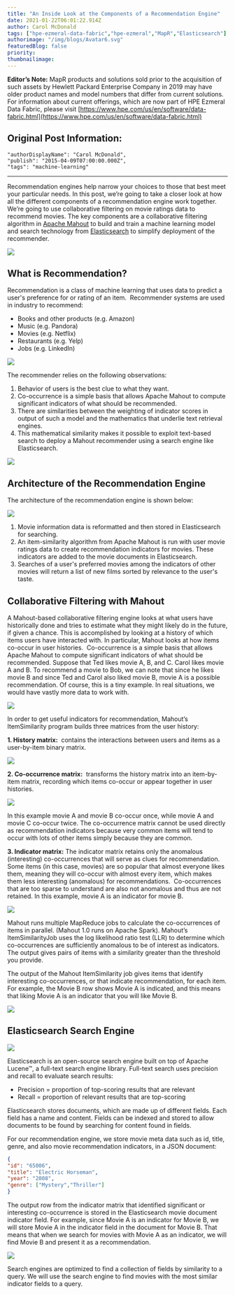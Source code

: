 ```yaml
---
title: "An Inside Look at the Components of a Recommendation Engine"
date: 2021-01-22T06:01:22.914Z
author: Carol McDonald 
tags: ["hpe-ezmeral-data-fabric","hpe-ezmeral","MapR","Elasticsearch"]
authorimage: "/img/blogs/Avatar6.svg"
featuredBlog: false
priority:
thumbnailimage:
---
```

**Editor’s Note:** MapR products and solutions sold prior to the acquisition of such assets by Hewlett Packard Enterprise Company in 2019 may have older product names and model numbers that differ from current solutions. For information about current offerings, which are now part of HPE Ezmeral Data Fabric, please visit [https://www.hpe.com/us/en/software/data-fabric.html](https://www.hpe.com/us/en/software/data-fabric.html)

## Original Post Information:

```
"authorDisplayName": "Carol McDonald",
"publish": "2015-04-09T07:00:00.000Z",
"tags": "machine-learning"
```

---

Recommendation engines help narrow your choices to those that best meet your particular needs. In this post, we’re going to take a closer look at how all the different components of a recommendation engine work together. We’re going to use collaborative filtering on movie ratings data to recommend movies. The key components are a collaborative filtering algorithm in <a target='\_blank'  href='http://mahout.apache.org/'>Apache Mahout</a> to build and train a machine learning model and search technology from <a target='\_blank'  href='https://www.elastic.co/elasticsearch/'>Elasticsearch</a> to simplify deployment of the recommender.

![](https://hpe-developer-portal.s3.amazonaws.com/uploads/media/2021/1/recommendation-engine-video-1611295605722.png)

## What is Recommendation?

Recommendation is a class of machine learning that uses data to predict a user's preference for or rating of an item.  Recommender systems are used in industry to recommend:

*   Books and other products (e.g. Amazon)
*   Music (e.g. Pandora)
*   Movies (e.g. Netflix)
*   Restaurants (e.g. Yelp)
*   Jobs (e.g. LinkedIn)

![](https://hpe-developer-portal.s3.amazonaws.com/uploads/media/2021/1/netflix-recommendation-engine-1611295620220.png)

The recommender relies on the following observations:

1.  Behavior of users is the best clue to what they want.
2.  Co-occurrence is a simple basis that allows Apache Mahout to compute significant indicators of what should be recommended.
3.  There are similarities between the weighting of indicator scores in output of such a model and the mathematics that underlie text retrieval engines.
4.  This mathematical similarity makes it possible to exploit text-based search to deploy a Mahout recommender using a search engine like Elasticsearch.

![](https://hpe-developer-portal.s3.amazonaws.com/uploads/media/2021/1/recommendation-engine-architecture-1611295634594.png)

## Architecture of the Recommendation Engine

The architecture of the recommendation engine is shown below:

![](https://hpe-developer-portal.s3.amazonaws.com/uploads/media/2021/1/architecture-recommendation-engine-1611295647852.png)

1.  Movie information data is reformatted and then stored in Elasticsearch for searching.
2.  An item-similarity algorithm from Apache Mahout is run with user movie ratings data to create recommendation indicators for movies. These indicators are added to the movie documents in Elasticsearch.  
3.  Searches of a user's preferred movies among the indicators of other movies will return a list of new films sorted by relevance to the user's taste.

## Collaborative Filtering with Mahout

A Mahout-based collaborative filtering engine looks at what users have historically done and tries to estimate what they might likely do in the future, if given a chance. This is accomplished by looking at a history of which items users have interacted with. In particular, Mahout looks at how items co-occur in user histories.  Co-occurrence is a simple basis that allows Apache Mahout to compute significant indicators of what should be recommended. Suppose that Ted likes movie A, B, and C. Carol likes movie A and B. To recommend a movie to Bob, we can note that since he likes movie B and since Ted and Carol also liked movie B, movie A is a possible recommendation. Of course, this is a tiny example. In real situations, we would have vastly more data to work with.

![](https://hpe-developer-portal.s3.amazonaws.com/uploads/media/2021/1/recommendation-grid-1611295660227.png)

In order to get useful indicators for recommendation, Mahout’s ItemSimilarity program builds three matrices from the user history:

**1\. History matrix:**  contains the interactions between users and items as a user-by-item binary matrix.

![](https://hpe-developer-portal.s3.amazonaws.com/uploads/media/2021/1/history-matrix-1611295671003.png)

**2\. Co-occurrence matrix:**  transforms the history matrix into an item-by-item matrix, recording which items co-occur or appear together in user histories.

![](https://hpe-developer-portal.s3.amazonaws.com/uploads/media/2021/1/co-occurrence-matrix-1611295696721.png)

In this example movie A and movie B co-occur once, while movie A and movie C co-occur twice. The co-occurrence matrix cannot be used directly as recommendation indicators because very common items will tend to occur with lots of other items simply because they are common.  

**3\. Indicator matrix:** The indicator matrix retains only the anomalous (interesting) co-occurrences that will serve as clues for recommendation. Some items (in this case, movies) are so popular that almost everyone likes them, meaning they will co-occur with almost every item, which makes them less interesting (anomalous) for recommendations.  Co-occurrences that are too sparse to understand are also not anomalous and thus are not retained. In this example, movie A is an indicator for movie B.    

![](https://hpe-developer-portal.s3.amazonaws.com/uploads/media/2021/1/indicator-matrix-1611295706790.png)

Mahout runs multiple MapReduce jobs to calculate the co-occurrences of items in parallel. (Mahout 1.0 runs on Apache Spark). Mahout’s ItemSimilarityJob uses the log likelihood ratio test (LLR) to determine which co-occurrences are sufficiently anomalous to be of interest as indicators. The output gives pairs of items with a similarity greater than the threshold you provide.

The output of the Mahout ItemSimilarity job gives items that identify interesting co-occurrences, or that indicate recommendation, for each item. For example, the Movie B row shows Movie A is indicated, and this means that liking Movie A is an indicator that you will like Movie B.  

![](https://hpe-developer-portal.s3.amazonaws.com/uploads/media/2021/1/indicator-matrix-2-1611295716322.png)

## Elasticsearch Search Engine

![](https://hpe-developer-portal.s3.amazonaws.com/uploads/media/2021/1/elasticsearch-search-engine-1611295728868.png)

Elasticsearch is an open-source search engine built on top of Apache Lucene™, a full-text search engine library. Full-text search uses precision and recall to evaluate search results:

*   Precision = proportion of top-scoring results that are relevant
*   Recall = proportion of relevant results that are top-scoring

Elasticsearch stores documents, which are made up of different fields. Each field has a name and content. Fields can be indexed and stored to allow documents to be found by searching for content found in fields.

For our recommendation engine, we store movie meta data such as id, title, genre, and also movie recommendation indicators, in a JSON document:

```json
{
"id": "65006",
"title": "Electric Horseman",
"year": "2008",
"genre": ["Mystery","Thriller"]
}
```

The output row from the indicator matrix that identified significant or interesting co-occurrence is stored in the Elasticsearch movie document indicator field. For example, since Movie A is an indicator for Movie B, we will store Movie A in the indicator field in the document for Movie B. That means that when we search for movies with Movie A as an indicator, we will find Movie B and present it as a recommendation.

![](https://hpe-developer-portal.s3.amazonaws.com/uploads/media/2021/1/recommendation-matrix-1-1611295740359.png)

Search engines are optimized to find a collection of fields by similarity to a query. We will use the search engine to find movies with the most similar indicator fields to a query.